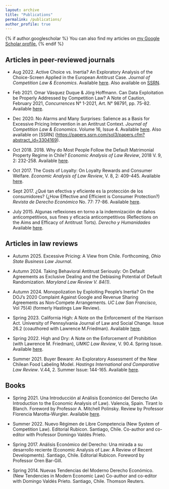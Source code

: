 ```yaml
---
layout: archive
title: "Publications"
permalink: /publications/
author_profile: true
---
```


{% if author.googlescholar %}
  You can also find my articles on <u><a href="{{author.googlescholar}}">my Google Scholar profile</a>.</u>
{% endif %}

Articles in peer-reviewed journals
-----

* Aug 2022. Active Choice vs. Inertia? An Exploratory Analysis of the Choice-Screen Applied in the European Antitrust Case. *Journal of Competition Law & Economics*. Available [here](https://academic.oup.com/jcle/article-abstract/19/1/60/6672805). Also available on [SSRN](http://ssrn.com/abstract=3766468).

* Feb 2021. Omar Vásquez Duque & Jörg Hoffmann. Can Data Exploitation be Properly Addressed by Competition Law? A Note of Caution, February 2021, *Concurrences* N° 1-2021, Art. N° 98791, pp. 75-82. Available [here](https://www.concurrences.com/en/review/issues/no-1-2021/droit-et-economie/98791).

* Dec 2020. No Alarms and Many Surprises: Salience as a Basis for Excessive Pricing Intervention in an Antitrust Context. *Journal of Competition Law & Economics*. Volume 16, Issue 4. Available [here](https://academic.oup.com/jcle/article-abstract/16/4/552/5862149). Also available on [SSRN] (https://papers.ssrn.com/sol3/papers.cfm?abstract_id=3304169).

* Oct 2018. 2018. Why do Most People Follow the Default Matrimonial Property Regime in Chile? *Economic Analysis of Law Review*, 2018 V. 9, 2: 232-258.  Available [here](https://papers.ssrn.com/sol3/papers.cfm?abstract_id=3059056).

* Oct 2017. The Costs of Loyalty: On Loyalty Rewards and Consumer Welfare. *Economic Analysis of Law Review*, V. 8, 2: 409-445. Available [here](https://papers.ssrn.com/sol3/papers.cfm?abstract_id=3058504).

* Sept 2017. ¿Qué tan efectiva y eficiente es la protección de los consumidores? (¿How Effective and Efficient is Consumer Protection?) *Revista de Derecho Económico* No. 77: 77-86. Available [here](https://revistaderechoeconomico.uchile.cl/index.php/RDE/article/view/47375/49418).

* July 2015. Algunas reflexiones en torno a la indemnización de daños anticompetitivos, sus fines y eficacia anticompetitivos (Reflections on the Aims and Efficacy of Antitrust Torts). *Derecho y Humanidades* Available [here](https://revistas.uchile.cl/index.php/RDH/article/view/48416/51021).

Articles in law reviews
-----
* Autumn 2025. Excessive Pricing: A View from Chile. Forthcoming, *Ohio State Business Law Journal*. 

* Autumn 2024. Taking Behavioral Antitrust Seriously: On Default Agreements as Exclusive Dealing and the Debiasing Potential of Default Randomization. *Maryland Law Review V. 84(1)*.

* Autumn 2024. Monopolization by Exploiting People’s Inertia? On the DOJ’s 2020 Complaint Against Google and Revenue Sharing Agreements as Non‐Compete Arrangements. *UC Law San Francisco*, Vol 75(4) (formerly Hastings Law Review).

* Spring 2023. California High: A Note on the Enforcement of the Harrison Act. University of Pennsylvania Journal of Law and Social Change. Issue 26.2 (coauthored with Lawrence M.Friedman). Available [here](https://scholarship.law.upenn.edu/jlasc/vol26/iss2/4/).

* Spring 2022. High and Dry: A Note on the Enforcement of Prohibition (with Lawrence M. Friedman), *UMKC Law Review*, V. 90.4. Spring Issue. Available [here](https://heinonline.org/hol-cgi-bin/get_pdf.cgi?handle=hein.journals/umkc90&section=38&casa_token=hg01JrKw2NYAAAAA:I840awWZGihDVLGXe3KZwR02BismeT-EVRo_J859wu31axiUau3RzYI1GU3RT5eqU1TkWwYIUA).

* Summer 2021. Buyer Beware: An Exploratory Assessment of the New Chilean Food Labeling Model. *Hastings International and Comparative Law Review*. V.44, 2. Summer Issue: 144-165. Available [here](https://repository.uchastings.edu/hastings_international_comparative_law_review/vol44/iss2/4/).

Books
----

* Spring 2021. Una Introducción al Análisis Económico del Derecho (An Introduction to the Economic Analysis of Law). Valencia, Spain. Tirant lo Blanch. Foreword by Professor A. Mitchell Polinsky. Review by Professor Florencia Marotta-Wurgler. Available [here](https://editorial.tirant.com/cl/ebook/una-introduccion-al-analisis-economico-del-derecho-omar-vasquez-duque-9788413783000).

* Summer 2022. Nuevo Régimen de Libre Competencia (New System of Competition Law). Editorial Rubicon. Santiago, Chile. Co-author and co-editor with Professor Domingo Valdés Prieto.

* Spring 2017. Análisis Económico del Derecho: Una mirada a su desarrollo reciente (Economic Analysis of Law: A Review of Recent Developments). Santiago, Chile. Editorial Rubicon. Foreword by Professor Oren Bar-Gill.

* Spring 2014. Nuevas Tendencias del Moderno Derecho Económico. (New Tendencies in Modern Economic Law) Co-author and co-editor with Domingo Valdés Prieto. Santiago, Chile. Thomson Reuters.
